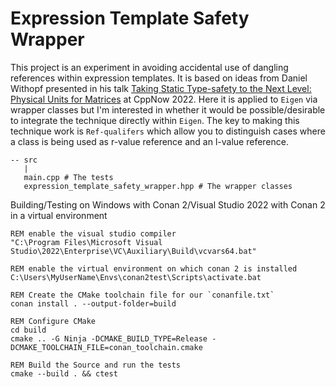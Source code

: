 # Expression Template Safety Wrapper
This project is an experiment in avoiding accidental use of dangling references within expression templates. It is based on ideas from Daniel Withopf presented in his talk [Taking Static Type-safety to the Next Level: Physical Units for Matrices](https://www.youtube.com/watch?v=SLSTS-EvOx4&t=3968s) at CppNow 2022. Here it is applied to `Eigen` via wrapper classes but I'm interested in whether it would be possible/desirable to integrate the technique directly within `Eigen`. The key to making this technique work is `Ref-qualifers` which allow you to distinguish cases where a class is being used as r-value reference and an l-value reference.

```
-- src
   |
   main.cpp # The tests
   expression_template_safety_wrapper.hpp # The wrapper classes
```

Building/Testing on Windows with Conan 2/Visual Studio 2022 with Conan 2 in a virtual environment

```
REM enable the visual studio compiler
"C:\Program Files\Microsoft Visual Studio\2022\Enterprise\VC\Auxiliary\Build\vcvars64.bat"

REM enable the virtual environment on which conan 2 is installed
C:\Users\MyUserName\Envs\conan2test\Scripts\activate.bat

REM Create the CMake toolchain file for our `conanfile.txt`
conan install . --output-folder=build

REM Configure CMake
cd build
cmake .. -G Ninja -DCMAKE_BUILD_TYPE=Release -DCMAKE_TOOLCHAIN_FILE=conan_toolchain.cmake

REM Build the Source and run the tests
cmake --build . && ctest

```
